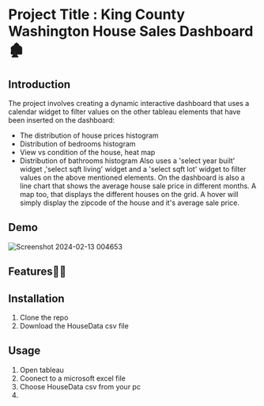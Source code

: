 # Project Title : King County Washington House Sales Dashboard 🏚️
## Introduction
The project involves creating a dynamic interactive dashboard that uses a calendar widget to filter values on the other tableau elements that have been inserted on the dashboard: 
 - The distribution of house prices histogram
 - Distribution of bedrooms histogram
 - View vs condition of the house, heat map
 - Distribution of bathrooms histogram
Also uses a 'select year built' widget ,'select sqft living' widget and a 'select sqft lot' widget to filter values on the above mentioned elements.
On the dashboard is also a line chart that shows the average house sale price in different months. A map too, that displays the different houses on the grid. A hover will simply display the zipcode of the house and it's average sale price.

## Demo

![Screenshot 2024-02-13 004653](https://github.com/mercycheeky/Kingcountysales-dashboard/assets/56400871/e610d8b6-c58f-4502-9e1e-d103421d2a94)

## Features👩‍💻


## Installation
1. Clone the repo
2. Download the HouseData csv file

## Usage
1. Open tableau
2. Coonect to a microsoft excel file
3. Choose HouseData csv from your pc
4. 



